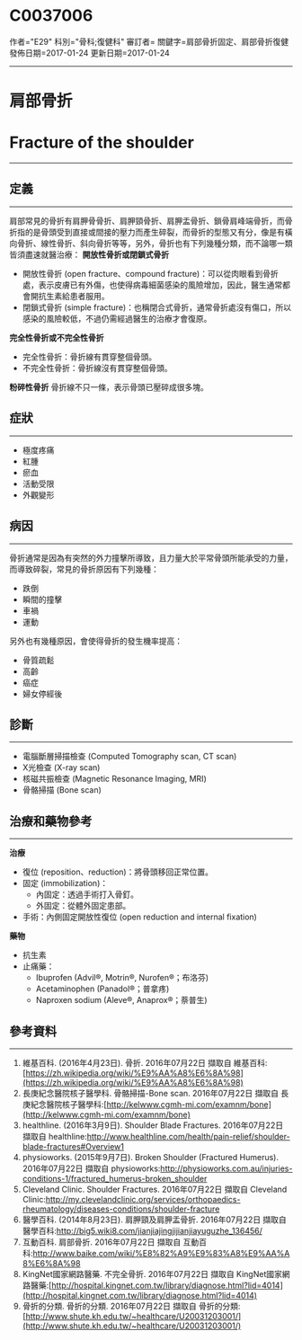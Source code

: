 # C0037006
作者="E29"
科別="骨科;復健科"
審訂者=
關鍵字=肩部骨折固定、肩部骨折復健
發佈日期=2017-01-24
更新日期=2017-01-24

----------
# 肩部骨折
# Fracture of the shoulder
----------
## 定義
----------

肩部常見的骨折有肩胛骨骨折、肩胛頸骨折、肩胛盂骨折、鎖骨肩峰端骨折，而骨折指的是骨頭受到直接或間接的壓力而產生碎裂，而骨折的型態又有分，像是有橫向骨折、線性骨折、斜向骨折等等，另外，骨折也有下列幾種分類，而不論哪一類皆須盡速就醫治療：
**開放性骨折或閉鎖式骨折**

- 開放性骨折 (open fracture、compound fracture)：可以從肉眼看到骨折處，表示皮膚已有外傷，也使得病毒細菌感染的風險增加，因此，醫生通常都會開抗生素給患者服用。
- 閉鎖式骨折 (simple fracture)：也稱閉合式骨折，通常骨折處沒有傷口，所以感染的風險較低，不過仍需經過醫生的治療才會復原。

**完全性骨折或不完全性骨折**

- 完全性骨折：骨折線有貫穿整個骨頭。
- 不完全性骨折：骨折線沒有貫穿整個骨頭。

**粉碎性骨折**
骨折線不只一條，表示骨頭已壓碎成很多塊。

## 症狀
----------
- 極度疼痛
- 紅腫
- 瘀血
- 活動受限
- 外觀變形
## 病因
----------

骨折通常是因為有突然的外力撞擊所導致，且力量大於平常骨頭所能承受的力量，而導致碎裂，常見的骨折原因有下列幾種：

- 跌倒
- 瞬間的撞擊
- 車禍
- 運動

另外也有幾種原因，會使得骨折的發生機率提高：

- 骨質疏鬆
- 高齡
- 癌症
- 婦女停經後
## 診斷
----------
- 電腦斷層掃描檢查 (Computed Tomography scan, CT scan)
- X光檢查 (X-ray scan)
- 核磁共振檢查 (Magnetic Resonance Imaging, MRI)
- 骨骼掃描 (Bone scan)
## 治療和藥物參考
----------

**治療**

- 復位 (reposition、reduction)：將骨頭移回正常位置。
- 固定 (immobilization)：
  - 內固定：透過手術打入骨釘。
  - 外固定：從體外固定患部。
- 手術：內側固定開放性復位 (open reduction and internal fixation)

**藥物**

- 抗生素
- 止痛藥：
  - Ibuprofen (Advil®, Motrin®, Nurofen®；布洛芬)
  - Acetaminophen (Panadol®；普拿疼)
  - Naproxen sodium (Aleve®, Anaprox®；萘普生)
## 參考資料
----------
1. 維基百科. (2016年4月23日). 骨折. 2016年07月22日 擷取自 維基百科:[https://zh.wikipedia.org/wiki/%E9%AA%A8%E6%8A%98](https://zh.wikipedia.org/wiki/%E9%AA%A8%E6%8A%98)
2. 長庚紀念醫院核子醫學科. 骨骼掃描-Bone scan. 2016年07月22日 擷取自 長庚紀念醫院核子醫學科:[http://kelwww.cgmh-mi.com/examnm/bone](http://kelwww.cgmh-mi.com/examnm/bone)
3. healthline. (2016年3月9日). Shoulder Blade Fractures. 2016年07月22日 擷取自 healthline:http://www.healthline.com/health/pain-relief/shoulder-blade-fractures#Overview1
4. physioworks. (2015年9月7日). Broken Shoulder (Fractured Humerus). 2016年07月22日 擷取自 physioworks:http://physioworks.com.au/injuries-conditions-1/fractured_humerus-broken_shoulder
5. Cleveland Clinic. Shoulder Fractures. 2016年07月22日 擷取自 Cleveland Clinic:http://my.clevelandclinic.org/services/orthopaedics-rheumatology/diseases-conditions/shoulder-fracture
6. 醫學百科. (2014年8月23日). 肩胛頸及肩胛盂骨折. 2016年07月22日 擷取自 醫學百科:http://big5.wiki8.com/jianjiajingjijianjiayuguzhe_136456/
7. 互動百科. 肩部骨折. 2016年07月22日 擷取自 互動百科:http://www.baike.com/wiki/%E8%82%A9%E9%83%A8%E9%AA%A8%E6%8A%98
8. KingNet國家網路醫藥. 不完全骨折. 2016年07月22日 擷取自 KingNet國家網路醫藥:[http://hospital.kingnet.com.tw/library/diagnose.html?lid=4014](http://hospital.kingnet.com.tw/library/diagnose.html?lid=4014)
9. 骨折的分類. 骨折的分類. 2016年07月22日 擷取自 骨折的分類:[http://www.shute.kh.edu.tw/~healthcare/U20031203001/](http://www.shute.kh.edu.tw/~healthcare/U20031203001/)

